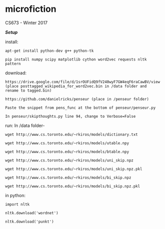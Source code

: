 # microfiction
CS673 - Winter 2017

***Setup***

install:

	apt-get install python-dev g++ python-tk
	
	pip install numpy scipy matplotlib cython word2vec requests nltk pattern 
	

download:

	https://drive.google.com/file/d/1srOUFidQ9fV240wyF7GW4eqF6raCawBV/view (place posttagged_wikipedia_for_word2vec.bin in /data folder and rename to tagged.bin)
	
	https://github.com/danielricks/penseur (place in /penseur folder)
	
	Paste the snippet from pens_func at the bottom of penseur/penseur.py
	
	In penseur/skipthoughts.py line 94, change to Verbose=False

run:
	In /data folder-
	
	wget http://www.cs.toronto.edu/~rkiros/models/dictionary.txt
		
	wget http://www.cs.toronto.edu/~rkiros/models/utable.npy
		
	wget http://www.cs.toronto.edu/~rkiros/models/btable.npy
		
	wget http://www.cs.toronto.edu/~rkiros/models/uni_skip.npz
		
	wget http://www.cs.toronto.edu/~rkiros/models/uni_skip.npz.pkl
		
	wget http://www.cs.toronto.edu/~rkiros/models/bi_skip.npz
		
	wget http://www.cs.toronto.edu/~rkiros/models/bi_skip.npz.pkl
		

in python:

	import nltk
	
	nltk.download('wordnet')
	
	nltk.download('punkt')
